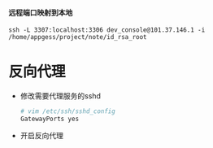 #### 远程端口映射到本地

```shell
ssh -L 3307:localhost:3306 dev_console@101.37.146.1 -i /home/appgess/project/note/id_rsa_root
```

# 反向代理

* 修改需要代理服务的sshd

  ```python
  # vim /etc/ssh/sshd_config 
  GatewayPorts yes
  ```

* 开启反向代理

  ```shell
  
  ```

  